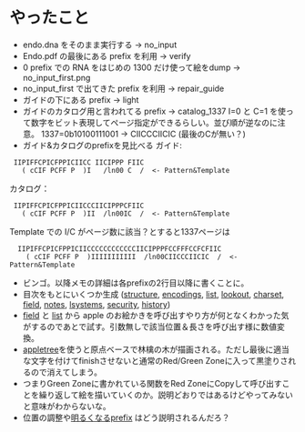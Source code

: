 # やったこと

- endo.dna をそのまま実行する → no_input
- Endo.pdf の最後にある prefix を利用 → verify
- 0 prefix での RNA をはじめの 1300 だけ使って絵をdump → no_input_first.png
- no_input_first で出てきた prefix を利用 → repair_guide
- ガイドの下にある prefix → light
- ガイドのカタログ用と言われてる prefix → catalog_1337
  I=0 と C=1 を使って数字をビット表現してページ指定ができるらしい。並び順が逆なのに注意。
  1337=0b10100111001 → CIICCCIICIC (最後のCが無い？)
- ガイド&カタログのprefixを見比べる
  ガイド:
```
 IIPIFFCPICFPPICIICC IICIPPP FIIC
   ( cCIF PCFF P  )I   /ln00 C  /  <- Pattern&Template
```
  カタログ：

```
 IIPIFFCPICFPPICIICCCIICIPPPCFIIC
   ( cCIF PCFF P  )II  /ln00IC  /  <- Pattern&Template
```
  Template での I/C がページ数に該当？とすると1337ページは
```
  IIPIFFCPICFPPICIICCCCCCCCCCCCIICIPPPFCCFFFCCFCFIIC
    ( cCIF PCFF P  )IIIIIIIIIII  /ln00CIICCCIICIC  /  <- Pattern&Template
```
- ビンゴ。以降メモの詳細は各prefixの2行目以降に書くことに。
- 目次をもとにいくつか生成 ([structure](image/structure.png), [encodings](image/encodings.png), [list](image/list.png), [lookout](image/lookout.png), [charset](image/charset.png), [field](image/field.png), [notes](image/notes.png), [lsystems](image/lsystems.png), [security](image/security.png), [history](image/history.png))
- [field](input/field.md) と [list](input/list.md) から apple のお絵かきを呼び出すやり方が何となくわかった気がするのであとで試す。引数無しで該当位置＆長さを呼び出す様に数値変換。
- [appletree](input/appletree.md)を使うと原点ベースで林檎の木が描画される。ただし最後に適当な文字を付けてfinishさせないと通常のRed/Green Zoneに入って黒塗りされるので消えてしまう。
- つまりGreen Zoneに書かれている関数をRed ZoneにCopyして呼び出すことを繰り返して絵を描いていくのか。説明どおりではあるけどやってみないと意味がわからないな。
- 位置の調整や[明るくなるprefix](input/light.md) はどう説明されるんだろ？
